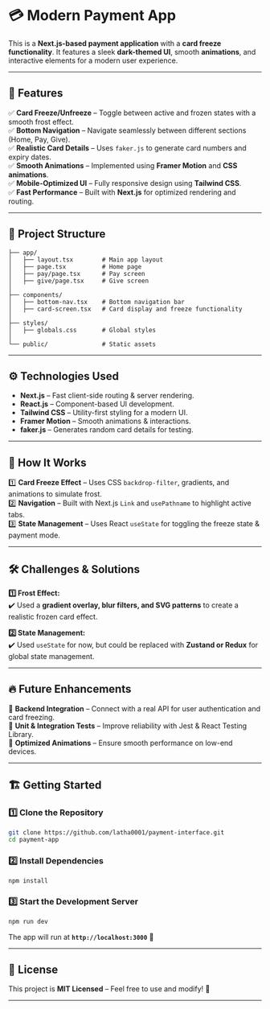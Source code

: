 # 💳 Modern Payment App

This is a **Next.js-based payment application** with a **card freeze functionality**. It features a sleek **dark-themed UI**, smooth **animations**, and interactive elements for a modern user experience.

---

## 🚀 Features

✅ **Card Freeze/Unfreeze** – Toggle between active and frozen states with a smooth frost effect.  
✅ **Bottom Navigation** – Navigate seamlessly between different sections (Home, Pay, Give).  
✅ **Realistic Card Details** – Uses `faker.js` to generate card numbers and expiry dates.  
✅ **Smooth Animations** – Implemented using **Framer Motion** and **CSS animations**.  
✅ **Mobile-Optimized UI** – Fully responsive design using **Tailwind CSS**.  
✅ **Fast Performance** – Built with **Next.js** for optimized rendering and routing.  

---

## 📂 Project Structure

```
├── app/
│   ├── layout.tsx        # Main app layout
│   ├── page.tsx          # Home page
│   ├── pay/page.tsx      # Pay screen
│   ├── give/page.tsx     # Give screen
│
├── components/
│   ├── bottom-nav.tsx    # Bottom navigation bar
│   ├── card-screen.tsx   # Card display and freeze functionality
│
├── styles/
│   ├── globals.css       # Global styles
│
└── public/               # Static assets
```

---

## ⚙️ Technologies Used

- **Next.js** – Fast client-side routing & server rendering.
- **React.js** – Component-based UI development.
- **Tailwind CSS** – Utility-first styling for a modern UI.
- **Framer Motion** – Smooth animations & interactions.
- **faker.js** – Generates random card details for testing.

---

## 🎯 How It Works

1️⃣ **Card Freeze Effect** – Uses CSS `backdrop-filter`, gradients, and animations to simulate frost.  
2️⃣ **Navigation** – Built with Next.js `Link` and `usePathname` to highlight active tabs.  
3️⃣ **State Management** – Uses React `useState` for toggling the freeze state & payment mode.  

---

## 🛠 Challenges & Solutions

**1️⃣ Frost Effect:**  
✔️ Used a **gradient overlay, blur filters, and SVG patterns** to create a realistic frozen card effect.  

**2️⃣ State Management:**  
✔️ Used `useState` for now, but could be replaced with **Zustand or Redux** for global state management.  

---

## 🔥 Future Enhancements

🚀 **Backend Integration** – Connect with a real API for user authentication and card freezing.  
🚀 **Unit & Integration Tests** – Improve reliability with Jest & React Testing Library.  
🚀 **Optimized Animations** – Ensure smooth performance on low-end devices.  

---

## 🏗️ Getting Started

### 1️⃣ Clone the Repository
```sh
git clone https://github.com/latha0001/payment-interface.git
cd payment-app
```

### 2️⃣ Install Dependencies
```sh
npm install
```

### 3️⃣ Start the Development Server
```sh
npm run dev
```

The app will run at **`http://localhost:3000`** 🚀

---

## 📜 License
This project is **MIT Licensed** – Feel free to use and modify! 🎉

---

